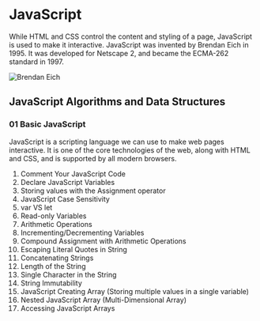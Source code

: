 ﻿# JavaScript

While HTML and CSS control the content and styling of a page, JavaScript is used to make it interactive. JavaScript was invented by Brendan Eich in 1995. It was developed for Netscape 2, and became the ECMA-262 standard in 1997.

![Brendan Eich](https://img.thedailybeast.com/image/upload/v1492199397/articles/2014/05/05/yes-brendan-eich-is-like-donald-sterling-he-s-even-scarier/140505-brendan-eich-cheat_xpheor.jpg "Brendan Eich")

## JavaScript Algorithms and Data Structures

### **01 Basic JavaScript**

JavaScript is a scripting language we can use to make web pages interactive. It is one of the core technologies of the web, along with HTML and CSS, and is supported by all modern browsers.

1. Comment Your JavaScript Code
2. Declare JavaScript Variables
3. Storing values with the Assignment operator
4. JavaScript Case Sensitivity
5. var VS let
6. Read-only Variables
7. Arithmetic Operations
8. Incrementing/Decrementing Variables
9. Compound Assignment with Arithmetic Operations
10. Escaping Literal Quotes in String
11. Concatenating Strings
12. Length of the String
13. Single Character in the String
14. String Immutability
15. JavaScript Creating Array (Storing multiple values in a single variable)
16. Nested JavaScript Array (Multi-Dimensional Array)
17. Accessing JavaScript Arrays
